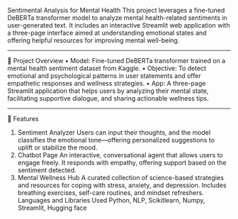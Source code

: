 Sentimental Analysis for Mental Health
This project leverages a fine-tuned DeBERTa transformer model to analyze mental health-related sentiments in user-generated text. It includes an interactive Streamlit web application with a three-page interface aimed at understanding emotional states and offering helpful resources for improving mental well-being.
________________________________________
🌟 Project Overview
•	Model: Fine-tuned DeBERTa transformer trained on a mental health sentiment dataset from Kaggle.
•	Objective: To detect emotional and psychological patterns in user statements and offer empathetic responses and wellness strategies.
•	App: A three-page Streamlit application that helps users by analyzing their mental state, facilitating supportive dialogue, and sharing actionable wellness tips.
________________________________________
🔧 Features
1. Sentiment Analyzer
Users can input their thoughts, and the model classifies the emotional tone—offering personalized suggestions to uplift or stabilize the mood.
2. Chatbot Page
An interactive, conversational agent that allows users to engage freely. It responds with empathy, offering support based on the sentiment detected.
3. Mental Wellness Hub
A curated collection of science-based strategies and resources for coping with stress, anxiety, and depression. Includes breathing exercises, self-care routines, and mindset refreshers.
Languages and Libraries Used
Python, NLP, Scikitlearn, Numpy, Streamlit, Hugging face


